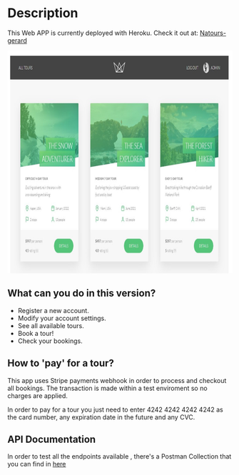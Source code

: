 # Description
This Web APP is currently deployed with Heroku. Check it out at: [Natours-gerard](https://natours-gerard.herokuapp.com/)

<p align="center">
    <img src="https://github.com/gerardgal/Natours-API/blob/master/public/img/screenshots/Home.jpg" alt="" width="900" height="500" />
</p>

## What can you do in this version?

- Register a new account.
- Modify your account settings.
- See all available tours.
- Book a tour!
- Check your bookings.

## How to 'pay' for a tour?

<p> This app uses Stripe payments webhook in order to process and checkout all bookings.
The transaction is made within a test enviroment so no charges are applied. </p>
In order to pay for a tour you just need to enter 4242 4242 4242 4242 as the card number, any expiration date in the future and any CVC.

## API Documentation

In order to test all the endpoints available , there's a Postman Collection that you can find in [here](https://someURL)
